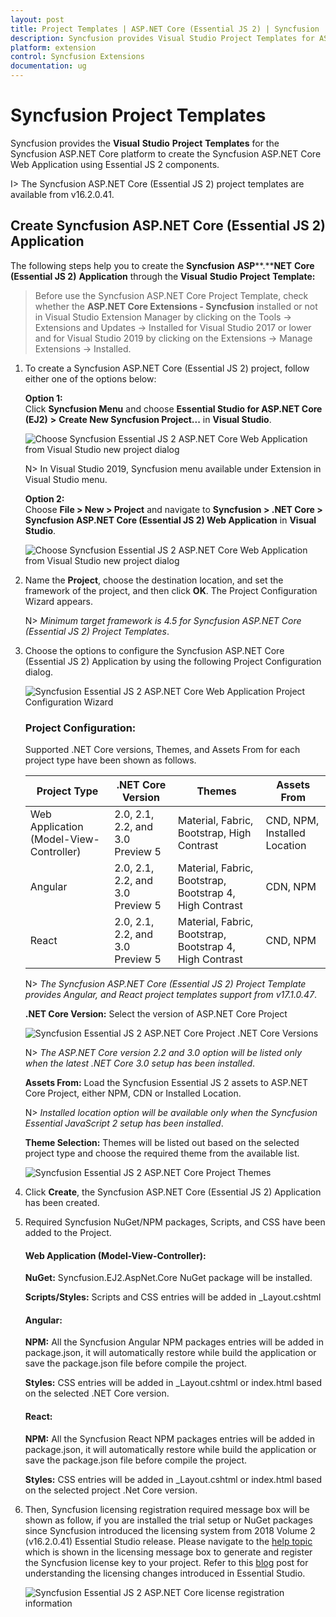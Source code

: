```yaml
---
layout: post
title: Project Templates | ASP.NET Core (Essential JS 2) | Syncfusion
description: Syncfusion provides Visual Studio Project Templates for ASP.NET Core platform to create the Syncfusion ASP.NET Core Application using Essential JS 2 components
platform: extension
control: Syncfusion Extensions
documentation: ug
---
```


# Syncfusion Project Templates

Syncfusion provides the **Visual** **Studio** **Project** **Templates** for the Syncfusion ASP.NET Core platform to create the Syncfusion ASP.NET Core Web Application using Essential JS 2 components.  

I> The Syncfusion ASP.NET Core (Essential JS 2) project templates are available from v16.2.0.41.  

## Create Syncfusion ASP.NET Core (Essential JS 2) Application

The following steps help you to create the **Syncfusion** **ASP****.****NET** **Core** **(Essential JS 2)** **Application** through the **Visual** **Studio** **Project** **Template:**

> Before use the Syncfusion ASP.NET Core Project Template, check whether the **ASP.NET Core Extensions - Syncfusion** installed or not in Visual Studio Extension Manager by clicking on the Tools -> Extensions and Updates -> Installed for Visual Studio 2017 or lower and for Visual Studio 2019 by clicking on the Extensions -> Manage Extensions -> Installed.

1. To create a Syncfusion ASP.NET Core (Essential JS 2) project, follow either one of the options below:

     **Option 1:**   
     Click **Syncfusion Menu** and choose **Essential Studio for ASP.NET Core (EJ2)** **>** **Create New Syncfusion Project...** in **Visual Studio**.
    
     ![Choose Syncfusion Essential JS 2 ASP.NET Core Web Application from Visual Studio new project dialog](Syncfusion-Project-Templates_images/Syncfusion_Menu_Project_Template.png)

     N> In Visual Studio 2019, Syncfusion menu available under Extension in Visual Studio menu.
    
     **Option 2:**    
     Choose **File > New > Project** and navigate to **Syncfusion > .NET Core > Syncfusion ASP.NET Core (Essential JS 2) Web Application** in **Visual Studio**.

    ![Choose Syncfusion Essential JS 2 ASP.NET Core Web Application from Visual Studio new project dialog](Syncfusion-Project-Templates_images/Syncfusion-Project-Templates-CreateProject.jpg)

2. Name the **Project**, choose the destination location, and set the framework of the project, and then click **OK**. The Project Configuration Wizard appears.

    N> *Minimum target framework is 4.5 for Syncfusion ASP.NET Core (Essential JS 2) Project Templates*.
   
3. Choose the options to configure the Syncfusion ASP.NET Core (Essential JS 2) Application by using the following Project Configuration dialog.
  
   ![Syncfusion Essential JS 2 ASP.NET Core Web Application Project Configuration Wizard](Syncfusion-Project-Templates_images/Syncfusion-Project-Templates-ProjectWizard.jpg)

   ### Project Configuration:
   
   Supported .NET Core versions, Themes, and Assets From for each project type have been shown as follows.

   |Project Type       |.NET Core Version|Themes|Assets From|
   |-------------------|-------------|------|-----------|
   |Web Application (Model-View-Controller)|2.0, 2.1, 2.2, and 3.0 Preview 5|Material, Fabric, Bootstrap, High Contrast|CND, NPM, Installed Location|
   |Angular|2.0, 2.1, 2.2, and 3.0 Preview 5|Material, Fabric, Bootstrap, Bootstrap 4, High Contrast|CDN, NPM|
   |React|2.0, 2.1, 2.2, and 3.0 Preview 5|Material, Fabric, Bootstrap, Bootstrap 4, High Contrast|CND, NPM|

   N> *The Syncfusion ASP.NET Core (Essential JS 2) Project Template provides Angular, and React project templates support from v17.1.0.47*.      
	
   **.NET Core Version:** Select the version of ASP.NET Core Project
   
   ![Syncfusion Essential JS 2 ASP.NET Core Project .NET Core Versions](Syncfusion-Project-Templates_images/Syncfusion-Project-Templates-Netcore.jpg)
 
   N> *The ASP.NET Core version 2.2 and 3.0 option will be listed only when the latest .NET Core 3.0 setup has been installed*.

   **Assets From:** Load the Syncfusion Essential JS 2 assets to ASP.NET Core Project, either NPM, CDN or Installed Location.

   N> *Installed location option will be available only when the Syncfusion Essential JavaScript 2 setup has been installed*.

   **Theme Selection:** Themes will be listed out based on the selected project type and choose the required theme from the available list.

   ![Syncfusion Essential JS 2 ASP.NET Core Project Themes](Syncfusion-Project-Templates_images/Syncfusion-Project-Templates-Themes.jpg)

4. Click **Create**, the Syncfusion ASP.NET Core (Essential JS 2) Application has been created.

5. Required Syncfusion NuGet/NPM packages, Scripts, and CSS have been added to the Project.
     
   #### Web Application (Model-View-Controller):
                    
      **NuGet:** Syncfusion.EJ2.AspNet.Core NuGet package will be installed.
  
      **Scripts/Styles:** Scripts and CSS entries will be added in _Layout.cshtml
    
   #### Angular:
              
      **NPM:** All the Syncfusion Angular NPM packages entries will be added in   package.json, it will automatically restore while build the application or save the  package.json file before compile the project.   
  
      **Styles:** CSS entries will be added in _Layout.cshtml or index.html based on the selected .NET Core version. 
           
   #### React:

      **NPM:** All the Syncfusion React NPM packages entries will be added in package.json, it will automatically restore while build the application or save the package.json file before compile the project. 
                    
      **Styles:** CSS entries will be added in _Layout.cshtml or index.html based on the selected project .Net Core version.

6. Then, Syncfusion licensing registration required message box will be shown as follow, if you are installed the trial setup or NuGet packages since Syncfusion introduced the licensing system from 2018 Volume 2 (v16.2.0.41) Essential Studio release. Please navigate to the [help topic](https://help.syncfusion.com/common/essential-studio/licensing/license-key#how-to-generate-syncfusion-license-key) which is shown in the licensing message box to generate and register the Syncfusion license key to your project. Refer to this [blog](https://blog.syncfusion.com/post/whats-new-in-2018-volume-2-licensing-changes-in-the-1620x-version-of-essential-studio.aspx) post for understanding the licensing changes introduced in Essential Studio.

   ![Syncfusion Essential JS 2 ASP.NET Core license registration information](Syncfusion-Project-Templates_images/Syncfusion-Project-Templates-img5.jpeg)
